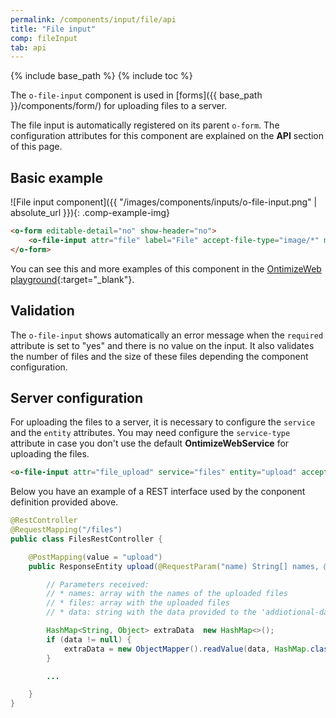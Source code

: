 ```yaml
---
permalink: /components/input/file/api
title: "File input"
comp: fileInput
tab: api
---
```


{% include base_path %}
{% include toc %}

The `o-file-input` component is used in [forms]({{ base_path }}/components/form/) for uploading files to a server.

The file input is automatically registered on its parent `o-form`. The configuration attributes for this component are explained on the **API** section of this page.

## Basic example
![File input component]({{ "/images/components/inputs/o-file-input.png" | absolute_url }}){: .comp-example-img}

```html
<o-form editable-detail="no" show-header="no">
    <o-file-input attr="file" label="File" accept-file-type="image/*" max-file-size="100000" max-num-files="10" show-info="yes"></o-file-input>
</o-form>
```
You can see this and more examples of this component in the [OntimizeWeb playground]({{site.playgroundurl}}/main/inputs/file){:target="_blank"}.

## Validation
The `o-file-input` shows automatically an error message when the `required` attribute is set to "yes" and there is no value on the input. It also validates the number of files and the size of these files depending the component configuration.

## Server configuration
For uploading the files to a server, it is necessary to configure the `service` and the `entity` attributes. You may need configure the `service-type` attribute in case you don't use the default **OntimizeWebService** for uploading the files.

```html
<o-file-input attr="file_upload" service="files" entity="upload" accept-file-type="image/*" multiple="yes" show-info="yes" (onUploadFile)="onUploadFile($event)" [additional-data]="getFileData()"></o-file-input>
```

Below you have an example of a REST interface used by the conponent definition provided above.

```java
@RestController
@RequestMapping("/files")
public class FilesRestController {

    @PostMapping(value = "upload")
    public ResponseEntity upload(@RequestParam("name) String[] names, @RequestParam("file") MultipartFile[] files, @RequestParam("data", required = false) String data) {

        // Parameters received:
        // * names: array with the names of the uploaded files
        // * files: array with the uploaded files
        // * data: string with the data provided to the 'addiotional-data' attribute

        HashMap<String, Object> extraData  new HashMap<>();
        if (data != null) {
            extraData = new ObjectMapper().readValue(data, HashMap.class);
        }

        ...

    }
}
```
